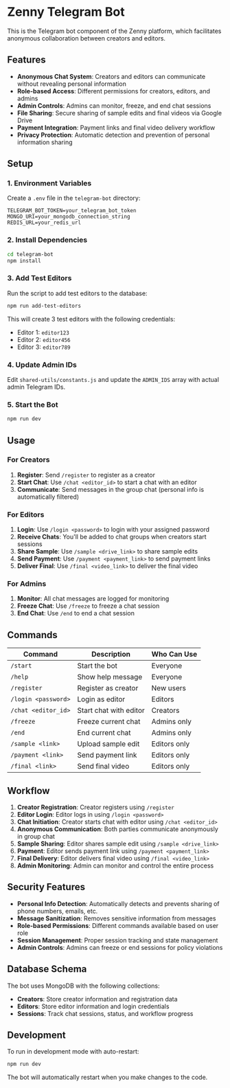 # Zenny Telegram Bot

This is the Telegram bot component of the Zenny platform, which facilitates anonymous collaboration between creators and editors.

## Features

- **Anonymous Chat System**: Creators and editors can communicate without revealing personal information
- **Role-based Access**: Different permissions for creators, editors, and admins
- **Admin Controls**: Admins can monitor, freeze, and end chat sessions
- **File Sharing**: Secure sharing of sample edits and final videos via Google Drive
- **Payment Integration**: Payment links and final video delivery workflow
- **Privacy Protection**: Automatic detection and prevention of personal information sharing

## Setup

### 1. Environment Variables

Create a `.env` file in the `telegram-bot` directory:

```env
TELEGRAM_BOT_TOKEN=your_telegram_bot_token
MONGO_URI=your_mongodb_connection_string
REDIS_URL=your_redis_url
```

### 2. Install Dependencies

```bash
cd telegram-bot
npm install
```

### 3. Add Test Editors

Run the script to add test editors to the database:

```bash
npm run add-test-editors
```

This will create 3 test editors with the following credentials:

- Editor 1: `editor123`
- Editor 2: `editor456`
- Editor 3: `editor789`

### 4. Update Admin IDs

Edit `shared-utils/constants.js` and update the `ADMIN_IDS` array with actual admin Telegram IDs.

### 5. Start the Bot

```bash
npm run dev
```

## Usage

### For Creators

1. **Register**: Send `/register` to register as a creator
2. **Start Chat**: Use `/chat <editor_id>` to start a chat with an editor
3. **Communicate**: Send messages in the group chat (personal info is automatically filtered)

### For Editors

1. **Login**: Use `/login <password>` to login with your assigned password
2. **Receive Chats**: You'll be added to chat groups when creators start sessions
3. **Share Sample**: Use `/sample <drive_link>` to share sample edits
4. **Send Payment**: Use `/payment <payment_link>` to send payment links
5. **Deliver Final**: Use `/final <video_link>` to deliver the final video

### For Admins

1. **Monitor**: All chat messages are logged for monitoring
2. **Freeze Chat**: Use `/freeze` to freeze a chat session
3. **End Chat**: Use `/end` to end a chat session

## Commands

| Command             | Description            | Who Can Use  |
| ------------------- | ---------------------- | ------------ |
| `/start`            | Start the bot          | Everyone     |
| `/help`             | Show help message      | Everyone     |
| `/register`         | Register as creator    | New users    |
| `/login <password>` | Login as editor        | Editors      |
| `/chat <editor_id>` | Start chat with editor | Creators     |
| `/freeze`           | Freeze current chat    | Admins only  |
| `/end`              | End current chat       | Admins only  |
| `/sample <link>`    | Upload sample edit     | Editors only |
| `/payment <link>`   | Send payment link      | Editors only |
| `/final <link>`     | Send final video       | Editors only |

## Workflow

1. **Creator Registration**: Creator registers using `/register`
2. **Editor Login**: Editor logs in using `/login <password>`
3. **Chat Initiation**: Creator starts chat with editor using `/chat <editor_id>`
4. **Anonymous Communication**: Both parties communicate anonymously in group chat
5. **Sample Sharing**: Editor shares sample edit using `/sample <drive_link>`
6. **Payment**: Editor sends payment link using `/payment <payment_link>`
7. **Final Delivery**: Editor delivers final video using `/final <video_link>`
8. **Admin Monitoring**: Admin can monitor and control the entire process

## Security Features

- **Personal Info Detection**: Automatically detects and prevents sharing of phone numbers, emails, etc.
- **Message Sanitization**: Removes sensitive information from messages
- **Role-based Permissions**: Different commands available based on user role
- **Session Management**: Proper session tracking and state management
- **Admin Controls**: Admins can freeze or end sessions for policy violations

## Database Schema

The bot uses MongoDB with the following collections:

- **Creators**: Store creator information and registration data
- **Editors**: Store editor information and login credentials
- **Sessions**: Track chat sessions, status, and workflow progress

## Development

To run in development mode with auto-restart:

```bash
npm run dev
```

The bot will automatically restart when you make changes to the code.
